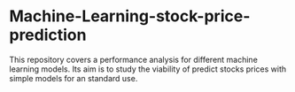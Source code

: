 # Machine-Learning-stock-price-prediction
This repository covers a performance analysis for different machine learning models. Its aim is to study the viability of predict stocks prices with simple models for an standard use.
